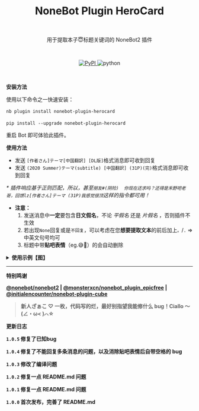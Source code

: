 <h1 align="center">NoneBot Plugin HeroCard</h1></br>

<p align="center"> 用于提取本子😇标题关键词的 NoneBot2 插件</p></br>

<p align="center">
  <a href="https://pypi.python.org/pypi/nonebot-plugin-herocard">
    <img alt="PyPI" src="https://img.shields.io/pypi/v/nonebot-plugin-herocard?color=%23da3f3d">
  </a>
  <img src="https://img.shields.io/badge/python-3.8+-blue?style=flat" alt="python">
  <br />
</p></br>

**安装方法**

使用以下命令之一快速安装：

```
nb plugin install nonebot-plugin-herocard

pip install --upgrade nonebot-plugin-herocard
```

重启 Bot 即可体验此插件。

**使用方法**

- 发送 `[作者さん]テーマ[中国翻訳] [DL版]`格式消息即可收到回复
- 发送 `(2020 Summer)テーマ(subtitle) [中国翻訳] (31P)(完)`格式消息即可收到回复

_\* 插件响应基于正则匹配，所以，甚至`朋友#(阴险)  你现在还求吗？还得是禾野吧老哥，回馈lz[作者さん]テーマ (31P)我感觉很顶`这样的指令都可用！_

- **注意：**
  1.  发送消息中**一定**要包含**日文假名**，不论 _平假名_ 还是 _片假名_ ，否则插件不生效
  2.  若出现`None`回复或是`不回复`，可以考虑在您**想要提取文本**的前后加上`。`/`.` =>中英文句号均可
  3.  标题中带**贴吧表情**（eg.😅🥵）的会自动删除

<details>
<summary><b>使用示例【图】<b></summary>
<img decoding="async" loading="lazy" src="https://github.com/Xie-Tiao/My-Imgurl/blob/main/nonebot_plugin_herocard_1.jpg"  width="216" height="710" >

</details>
  
---
 
  
**特别鸣谢**

[@nonebot/nonebot2](https://github.com/nonebot/nonebot2/) | [@monsterxcn/nonebot_plugin_epicfree](https://github.com/monsterxcn/nonebot_plugin_epicfree) | [@initialencounter/nonebot-plugin-cube](https://github.com/initialencounter/nonebot-plugin-cube/tree/main)

> 新人ざぁこ ♡ 一枚，代码写的烂，最好别指望我能修什么 bug！Ciallo ～(∠・ω< )⌒☆

**更新日志**

`1.0.5` 修复了已知bug

`1.0.4` 修复了不能回复多条消息的问题，以及消除贴吧表情后自带空格的 bug

`1.0.3` 修改了编译问题

`1.0.2` 修复一点 README.md 问题

`1.0.1` 修复一点 README.md 问题

`1.0.0` 首次发布，完善了 README.md
